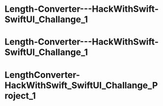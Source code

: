 # Length-Converter---HackWithSwift-SwiftUI_Challange_1
# Length-Converter---HackWithSwift-SwiftUI_Challange_1
# LengthConverter-HackWithSwift_SwiftUI_Challange_Project_1
